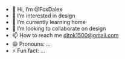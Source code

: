 - 👋 Hi, I’m @FoxDalex
- 👀 I’m interested in design
- 🌱 I’m currently learning home
- 💞️ I’m looking to collaborate on design
- 📫 How to reach me ditok1500@gmail.com
- 😄 Pronouns: ...
- ⚡ Fun fact: ...

<!---
FoxDalex/FoxDalex is a ✨ special ✨ repository because its `README.md` (this file) appears on your GitHub profile.
You can click the Preview link to take a look at your changes.
--->
